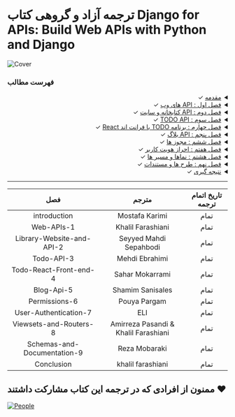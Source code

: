 # ترجمه آزاد و گروهی کتاب Django for APIs: Build Web APIs with Python and Django

![Cover](cover.jpg)

### فهرست مطالب

<div dir='rtl'>

<details>
  <summary><a href="https://github.com/ftg-iran/dfa-persian/tree/main/00-introduction#%D9%85%D9%82%D8%AF%D9%85%D9%87">مقدمه</a> ✓</summary>
  <br/>
  
  - [پیش نیاز ها](https://github.com/ftg-iran/dfa-persian/tree/main/00-introduction#%D9%BE%DB%8C%D8%B4%D9%86%DB%8C%D8%A7%D8%B2%D9%87%D8%A7) ✓
  - [چرا API ها](https://github.com/ftg-iran/dfa-persian/tree/main/00-introduction#%DA%86%D8%B1%D8%A7-api-%D9%87%D8%A7) ✓
  - [چارچوب REST API جنگو](https://github.com/ftg-iran/dfa-persian/tree/main/00-introduction#%D9%81%D8%B1%DB%8C%D9%85-%D9%88%D8%B1%DA%A9-%D8%AC%D9%86%DA%AF%D9%88-rest) ✓
  - [چرا این کتاب](https://github.com/ftg-iran/dfa-persian/tree/main/00-introduction#%DA%86%D8%B1%D8%A7-%D8%A7%DB%8C%D9%86-%DA%A9%D8%AA%D8%A7%D8%A8) ✓
  - [نتیجه گیری](https://github.com/ftg-iran/dfa-persian/tree/main/00-introduction#%D9%86%D8%AA%DB%8C%D8%AC%D9%87-%DA%AF%DB%8C%D8%B1%DB%8C) ✓
  
</details>
  
<details>
  <summary><a href="https://github.com/ftg-iran/dfa-persian/tree/main/01-Web-APIs#web-apis">فصل اول : API های وب</a> ✓</summary>
  <br/>
  
  - [شبکه جهانی وب](https://github.com/ftg-iran/dfa-persian/tree/main/01-Web-APIs#%D8%B4%D8%A8%DA%A9%D9%87-%D8%AC%D9%87%D8%A7%D9%86%DB%8C-%D9%88%D8%A8) ✓
  - [URLs](https://github.com/ftg-iran/dfa-persian/tree/main/01-Web-APIs#urls) ✓
  - [Internet protocol suite](https://github.com/ftg-iran/dfa-persian/tree/main/01-Web-APIs#%D9%85%D8%AC%D9%85%D9%88%D8%B9%D9%87-%D9%BE%D8%B1%D9%88%D8%AA%DA%A9%D9%84-%D8%A7%DB%8C%D9%86%D8%AA%D8%B1%D9%86%D8%AA) ✓
  - [HTTP verbs](https://github.com/ftg-iran/dfa-persian/tree/main/01-Web-APIs#http-verbs) ✓
  - [Endpoints](https://github.com/ftg-iran/dfa-persian/tree/main/01-Web-APIs#endpoints) ✓
  - [HTTP](https://github.com/ftg-iran/dfa-persian/tree/main/01-Web-APIs#http) ✓
  - [Status codes](https://github.com/ftg-iran/dfa-persian/tree/main/01-Web-APIs#status-codes) ✓
  - [Statelessness](https://github.com/ftg-iran/dfa-persian/tree/main/01-Web-APIs#statelessness%D8%B9%D8%AF%D9%85-%D9%88%D8%A7%D8%A8%D8%B3%D8%AA%DA%AF%DB%8C) ✓
  - [Rest](https://github.com/ftg-iran/dfa-persian/tree/main/01-Web-APIs#rest) ✓
  - [نتیجه گیری](https://github.com/ftg-iran/dfa-persian/tree/main/01-Web-APIs#conclusion%D9%86%D8%AA%DB%8C%D8%AC%D9%87%DA%AF%DB%8C%D8%B1%DB%8C) ✓
  
</details>
  
<details>
  <summary><a href="https://github.com/ftg-iran/dfa-persian/tree/main/02-Library-Website-and-API#%DA%A9%D8%AA%D8%A7%D8%A8%D8%AE%D8%A7%D9%86%D9%87-%D8%B3%D8%A7%DB%8C%D8%AA-%D9%88-api">فصل دوم : API کتابخانه و سایت</a> ✓</summary>
  <br/>
  
  - [جنگو](https://github.com/ftg-iran/dfa-persian/tree/main/02-Library-Website-and-API#%D8%AC%D9%86%DA%AF%D9%88-%D9%85%D8%B1%D8%B3%D9%88%D9%85) ✓
  - [اولین برنامه](https://github.com/ftg-iran/dfa-persian/tree/main/02-Library-Website-and-API#%D8%A7%D9%88%D9%84%DB%8C%D9%86-%D8%A8%D8%B1%D9%86%D8%A7%D9%85%D9%87) ✓
  - [مدل‌ها](https://github.com/ftg-iran/dfa-persian/tree/main/02-Library-Website-and-API#%D9%85%D8%AF%D9%84-%D9%87%D8%A7) ✓
  - [ادمین](https://github.com/ftg-iran/dfa-persian/tree/main/02-Library-Website-and-API#%D9%85%D8%AF%DB%8C%D8%B1) ✓
  - [ویو ها](https://github.com/ftg-iran/dfa-persian/tree/main/02-Library-Website-and-API#%D9%86%D9%85%D8%A7-%D9%87%D8%A7views) ✓
  - [URLs](https://github.com/ftg-iran/dfa-persian/tree/main/02-Library-Website-and-API#%D9%85%DA%A9%D8%A7%D9%86-%DB%8C%D8%A7%D8%A8-%D9%87%D8%A7%DB%8C-%D9%85%D9%86%D8%A8%D8%B9-%DB%8C%DA%A9%D8%B3%D8%A7%D9%86urls) ✓
  - [Webpage](https://github.com/ftg-iran/dfa-persian/tree/main/02-Library-Website-and-API#%D8%B5%D9%81%D8%AD%D9%87-%D9%88%D8%A8) ✓
  - [Django rest framework](https://github.com/ftg-iran/dfa-persian/tree/main/02-Library-Website-and-API#%D8%B1%D8%B3%D8%AA-%D9%81%D8%B1%DB%8C%D9%85%D9%88%D9%88%D8%B1%DA%A9-%D8%AC%D9%86%DA%AF%D9%88django-rest-framework) ✓
  - [URLs](https://github.com/ftg-iran/dfa-persian/tree/main/02-Library-Website-and-API#%D9%85%D8%B3%DB%8C%D8%B1%D9%87%D8%A7urls) ✓
  - [Views](https://github.com/ftg-iran/dfa-persian/tree/main/02-Library-Website-and-API#%D9%86%D9%85%D8%A7-%D9%87%D8%A7) ✓
  - [Serializers](https://github.com/ftg-iran/dfa-persian/tree/main/02-Library-Website-and-API#%D8%B3%D8%B1%DB%8C%D8%A7%D9%84%D8%A7%DB%8C%D8%B2%D8%B1%D9%87%D8%A7serializers) ✓
  - [cURL](https://github.com/ftg-iran/dfa-persian/tree/main/02-Library-Website-and-API#%DA%A9%D9%90%D8%B1%D9%84curl) ✓
  - [Browsable API](https://github.com/ftg-iran/dfa-persian/tree/main/02-Library-Website-and-API#%D8%B1%D8%A7%D8%A8%D8%B7-%D8%A8%D8%B1%D9%86%D8%A7%D9%85%D9%87-%DA%A9%D8%A7%D8%B1%D8%A8%D8%B1%D8%AF%DB%8C-%D8%AA%D8%AD%D8%AA-%D9%85%D8%B1%D9%88%D8%B1%DA%AF%D8%B1browsable-api) ✓
  - [نتیجه گیری](https://github.com/ftg-iran/dfa-persian/tree/main/02-Library-Website-and-API#%D9%86%D8%AA%DB%8C%D8%AC%D9%87-%DA%AF%DB%8C%D8%B1%DB%8C) ✓
  
</details>
  
<details>
  <summary><a href="https://github.com/ftg-iran/dfa-persian/tree/main/03-Todo-API#todo-api">فصل سوم : TODO API</a> ✓</summary>
  <br/>

  - [تنظیمات اولیه](https://github.com/ftg-iran/dfa-persian/tree/main/03-Todo-API#%D8%AA%D9%86%D8%B8%DB%8C%D9%85%D8%A7%D8%AA-%D8%A7%D9%88%D9%84%DB%8C%D9%87) ✓
  - [Models](https://github.com/ftg-iran/dfa-persian/tree/main/03-Todo-API#%D9%85%D8%AF%D9%84%D9%87%D8%A7) ✓
  - [Django REST framework](https://github.com/ftg-iran/dfa-persian/tree/main/03-Todo-API#django-rest-framework) ✓
  - [URLs](https://github.com/ftg-iran/dfa-persian/tree/main/03-Todo-API#urls) ✓
  - [Serializers](https://github.com/ftg-iran/dfa-persian/tree/main/03-Todo-API#%D8%B3%D8%B1%DB%8C%D8%A7%D9%84-%D8%B3%D8%A7%D8%B2-%D9%87%D8%A7) ✓
  - [Views](https://github.com/ftg-iran/dfa-persian/tree/main/03-Todo-API#views) ✓
  - [Consuming the API](https://github.com/ftg-iran/dfa-persian/tree/main/03-Todo-API#%D9%85%D8%B5%D8%B1%D9%81-api) ✓
  - [Browsable APIs](https://github.com/ftg-iran/dfa-persian/tree/main/03-Todo-API#api-%D9%82%D8%A7%D8%A8%D9%84-%D9%85%D8%B1%D9%88%D8%B1) ✓
  - [CORS](https://github.com/ftg-iran/dfa-persian/tree/main/03-Todo-API#cors) ✓
  - [Tests](https://github.com/ftg-iran/dfa-persian/tree/main/03-Todo-API#%D8%AA%D8%B3%D8%AA-%D9%87%D8%A7) ✓
  - [نتیجه گیری](https://github.com/ftg-iran/dfa-persian/tree/main/03-Todo-API#%D9%86%D8%AA%DB%8C%D8%AC%D9%87-%DA%AF%DB%8C%D8%B1%DB%8C) ✓
  
</details>
  
<details>
  <summary><a href="https://github.com/ftg-iran/dfa-persian/tree/main/04-Todo-React-Front-end#%D9%81%D8%B5%D9%84-4-todo-react-front-end">فصل چهارم : برنامه TODO با فرانت اند React</a> ✓</summary>
  <br/>
  
  - [نصب Node](https://github.com/ftg-iran/dfa-persian/tree/main/04-Todo-React-Front-end#%D9%86%D8%B5%D8%A8-node) ✓
  - [نصب React](https://github.com/ftg-iran/dfa-persian/tree/main/04-Todo-React-Front-end#%D9%86%D8%B5%D8%A8-react) ✓
  - [Mock data](https://github.com/ftg-iran/dfa-persian/tree/main/04-Todo-React-Front-end#%D9%85%D8%A7%DA%A9-%D8%AF%DB%8C%D8%AA%D8%A7) ✓
  - [Django rest framwork](https://github.com/ftg-iran/dfa-persian/tree/main/04-Todo-React-Front-end#%D9%81%D8%B1%DB%8C%D9%85-%D9%88%D8%B1%DA%A9-%D8%B1%D8%B3%D8%AA-%D8%AC%D9%86%DA%AF%D9%88--react) ✓
  - [نتیجه گیری](https://github.com/ftg-iran/dfa-persian/tree/main/04-Todo-React-Front-end#%D9%86%D8%AA%DB%8C%D8%AC%D9%87-%DA%AF%DB%8C%D8%B1%DB%8C) ✓
  
</details>
  
<details>
  <summary><a href="https://github.com/ftg-iran/dfa-persian/tree/main/05-Blog-Api#%D9%81%D8%B5%D9%84-5-%D8%A7%DB%8C-%D9%BE%DB%8C-%D8%A2%DB%8C-%D9%88%D8%A8%D9%84%D8%A7%DA%AF">فصل پنجم : API بلاگ</a> ✓</summary>
  <br/>
  
  - [تنظیمات اولیه](https://github.com/ftg-iran/dfa-persian/tree/main/05-Blog-Api#%D8%AA%D9%86%D8%B8%DB%8C%D9%85%D8%A7%D8%AA-%D8%A7%D9%88%D9%84%DB%8C%D9%87) ✓
  - [Models](https://github.com/ftg-iran/dfa-persian/tree/main/05-Blog-Api#%D9%85%D8%AF%D9%84) ✓
  - [Tests](https://github.com/ftg-iran/dfa-persian/tree/main/05-Blog-Api#%D8%AA%D8%B3%D8%AA-%D9%87%D8%A7) ✓
  - [Django rest framwork](https://github.com/ftg-iran/dfa-persian/tree/main/05-Blog-Api#%D8%AC%D9%86%DA%AF%D9%88-%D8%B1%D8%B3%D8%AA-%D9%81%D8%B1%DB%8C%D9%85%D9%88%D8%B1%DA%A9) ✓
  - [URLs](https://github.com/ftg-iran/dfa-persian/tree/main/05-Blog-Api#url-%D9%87%D8%A7) ✓
  - [Serializers](https://github.com/ftg-iran/dfa-persian/tree/main/05-Blog-Api#%D8%B3%D8%B1%DB%8C%D8%A7%D9%84%D8%A7%DB%8C%D8%B2%D8%B1%D9%87%D8%A7) ✓
  - [Views](https://github.com/ftg-iran/dfa-persian/tree/main/05-Blog-Api#%D9%88%DB%8C%D9%88%D9%87%D8%A7) ✓
  - [Browsable APIs](https://github.com/ftg-iran/dfa-persian/tree/main/05-Blog-Api#%D8%A7%DB%8C-%D9%BE%DB%8C-%D8%A2%DB%8C-%D9%82%D8%A7%D8%A8%D9%84-%D9%85%D8%B1%D9%88%D8%B1) ✓
  - [نتیجه گیری](https://github.com/ftg-iran/dfa-persian/tree/main/05-Blog-Api#%D9%86%D8%AA%DB%8C%D8%AC%D9%87-%DA%AF%DB%8C%D8%B1%DB%8C) ✓
  
</details>
  
<details>
  <summary><a href="https://github.com/ftg-iran/dfa-persian/tree/main/06-Permissions#%D9%85%D8%AC%D9%88%D8%B2%D9%87%D8%A7">فصل ششم : مجوز ها</a> ✓</summary>
  <br/>
  
  - [ایجاد کاربر جدید](https://github.com/ftg-iran/dfa-persian/tree/main/06-Permissions#%D8%A7%DB%8C%D8%AC%D8%A7%D8%AF-%DA%A9%D8%A7%D8%B1%D8%A8%D8%B1-%D8%AC%D8%AF%DB%8C%D8%AF) ✓
  - [Add login to the browsable API](https://github.com/ftg-iran/dfa-persian/tree/main/06-Permissions#%D8%A7%D8%B6%D8%A7%D9%81%D9%87-%DA%A9%D8%B1%D8%AF%D9%86-%D9%82%D8%A7%D8%A8%D9%84%DB%8C%D8%AA-%D9%88%D8%B1%D9%88%D8%AF-%D8%A8%D9%87-api-%D9%82%D8%A7%D8%A8%D9%84-%D9%85%D8%B1%D9%88%D8%B1) ✓
  - [AllowAny](https://github.com/ftg-iran/dfa-persian/tree/main/06-Permissions#%D9%85%D8%AC%D9%88%D8%B2-%D8%A8%D8%B1%D8%A7%DB%8C-%D9%87%D9%85%D9%87) ✓
  - [View-Level Permissions](https://github.com/ftg-iran/dfa-persian/tree/main/06-Permissions#%D9%85%D8%AC%D9%88%D8%B2-%D8%AF%D8%B1-%D8%B3%D8%B7%D8%AD-%D9%86%D9%85%D8%A7) ✓
  - [Project-Level Permissions](https://github.com/ftg-iran/dfa-persian/tree/main/06-Permissions#%D9%85%D8%AC%D9%88%D8%B2-%D8%AF%D8%B1-%D8%B3%D8%B7%D8%AD-%D9%BE%D8%B1%D9%88%DA%98%D9%87) ✓
  - [Custom permissions](https://github.com/ftg-iran/dfa-persian/tree/main/06-Permissions#%D9%85%D8%AC%D9%88%D8%B2%D9%87%D8%A7%DB%8C-%D8%B3%D9%81%D8%A7%D8%B1%D8%B4%DB%8C) ✓
  - [نتیجه گیری](https://github.com/ftg-iran/dfa-persian/tree/main/06-Permissions#%D9%86%D8%AA%DB%8C%D8%AC%D9%87%DA%AF%DB%8C%D8%B1%DB%8C) ✓  
</details>
  
<details>
  <summary><a href="https://github.com/ftg-iran/dfa-persian/tree/main/07-User-Authentication#%D9%81%D8%B5%D9%84-%D9%87%D9%81%D8%AA%D9%85-%D8%A7%D8%AD%D8%B1%D8%A7%D8%B2-%D9%87%D9%88%DB%8C%D8%AA-%DA%A9%D8%A7%D8%B1%D8%A8%D8%B1">فصل هفتم : احراز هویت کاربر</a> ✓</summary>
  <br/>

  - [احراز هویت اولیه](https://github.com/ftg-iran/dfa-persian/tree/main/07-User-Authentication#%D8%A7%D8%AD%D8%B1%D8%A7%D8%B2-%D9%87%D9%88%DB%8C%D8%AA-%D9%BE%D8%A7%DB%8C%D9%87) ✓
  - [Session authentication](https://github.com/ftg-iran/dfa-persian/tree/main/07-User-Authentication#%D8%A7%D8%AD%D8%B1%D8%A7%D8%B2-%D9%87%D9%88%DB%8C%D8%AA-%D9%85%D8%A8%D8%AA%D9%86%DB%8C-%D8%A8%D8%B1-%D8%AC%D9%84%D8%B3%D9%87) ✓
  - [Token authentication](https://github.com/ftg-iran/dfa-persian/tree/main/07-User-Authentication#%D8%A7%D8%AD%D8%B1%D8%A7%D8%B2-%D9%87%D9%88%DB%8C%D8%AA-%D9%85%D8%A8%D8%AA%D9%86%DB%8C-%D8%A8%D8%B1-%D8%AA%D9%88%DA%A9%D9%86) ✓
  - [Default authentication](https://github.com/ftg-iran/dfa-persian/tree/main/07-User-Authentication#%D8%A7%D8%AD%D8%B1%D8%A7%D8%B2-%D9%87%D9%88%DB%8C%D8%AA-%D9%BE%DB%8C%D8%B4-%D9%81%D8%B1%D8%B6) ✓
  - [Implementing token authentication](https://github.com/ftg-iran/dfa-persian/tree/main/07-User-Authentication#%D9%BE%DB%8C%D8%A7%D8%AF%D9%87-%D8%B3%D8%A7%D8%B2%DB%8C-%D8%A7%D8%AD%D8%B1%D8%A7%D8%B2-%D9%87%D9%88%DB%8C%D8%AA-%D9%85%D8%A8%D8%AA%D9%86%DB%8C-%D8%A8%D8%B1-%D8%AA%D9%88%DA%A9%D9%86) ✓
  - [Endpoints](https://github.com/ftg-iran/dfa-persian/tree/main/07-User-Authentication#%D9%86%D9%82%D8%A7%D8%B7-%D9%BE%D8%A7%DB%8C%D8%A7%D9%86%DB%8Cendpoints) ✓
  - [dj-rest-auth](https://github.com/ftg-iran/dfa-persian/tree/main/07-User-Authentication#%D9%BE%DA%A9%DB%8C%D8%AC-dj-rest-auth) ✓
  - [User registration](https://github.com/ftg-iran/dfa-persian/tree/main/07-User-Authentication#%D8%AB%D8%A8%D8%AA-%D9%86%D8%A7%D9%85-%DA%A9%D8%A7%D8%B1%D8%A8%D8%B1) ✓
  - [Tokens](https://github.com/ftg-iran/dfa-persian/tree/main/07-User-Authentication#%D8%AA%D9%88%DA%A9%D9%86%D9%87%D8%A7) ✓
  - [نتیجه گیری](https://github.com/ftg-iran/dfa-persian/tree/main/07-User-Authentication#%D9%86%D8%AA%DB%8C%D8%AC%D9%87-%DA%AF%DB%8C%D8%B1%DB%8C) ✓

</details>
  
<details>
  <summary><a href="https://github.com/ftg-iran/dfa-persian/tree/main/08-Viewsets-and-Routers#%D9%88%DB%8C%D9%88%D8%B3%D8%AA-%D9%88-%D8%B1%D9%88%D8%AA%D8%B1-%D9%87%D8%A7-viewsets-and-routers">فصل هشتم : نماها و مسیر ها</a> ✓</summary>
  <br/>

  - [نقاط پایانی کاربر](https://github.com/ftg-iran/dfa-persian/tree/main/08-Viewsets-and-Routers#%D8%A7%D9%86%D8%AF%D9%BE%D9%88%DB%8C%D9%86%D8%AA-%D9%87%D8%A7%DB%8C-%DA%A9%D8%A7%D8%B1%D8%A8%D8%B1-user-endpoints) ✓
  - [نما ها](https://github.com/ftg-iran/dfa-persian/tree/main/08-Viewsets-and-Routers#%D9%88%DB%8C%D9%88%D8%B3%D8%AA-%D9%87%D8%A7-viewsets) ✓
  - [مسیر ها](https://github.com/ftg-iran/dfa-persian/tree/main/08-Viewsets-and-Routers#%D8%B1%D9%88%D8%AA%D8%B1%D9%87%D8%A7) ✓
  - [نتیجه گیری](https://github.com/ftg-iran/dfa-persian/tree/main/08-Viewsets-and-Routers#%D9%86%D8%AA%DB%8C%D8%AC%D9%87-%DA%AF%DB%8C%D8%B1%DB%8C) ✓
  
</details>
  
<details>
  <summary><a href="https://github.com/ftg-iran/dfa-persian/tree/main/09-Schemas-and-Documentation#%D8%A7%D9%84%DA%AF%D9%88-%D9%87%D8%A7-schemas-%D9%88-%D9%85%D8%B3%D8%AA%D9%86%D8%AF%D8%A7%D8%AA">فصل نهم : طرح ها و مستندات</a> ✓</summary>
  <br/>
  
  - [طرح ها](https://github.com/ftg-iran/dfa-persian/tree/main/09-Schemas-and-Documentation#schemas) ✓
  - [مستندات](https://github.com/ftg-iran/dfa-persian/tree/main/09-Schemas-and-Documentation#%D9%85%D8%B3%D8%AA%D9%86%D8%AF%D8%A7%D8%AA) ✓
  - [نتیجه گیری](https://github.com/ftg-iran/dfa-persian/tree/main/09-Schemas-and-Documentation#%D9%86%D8%AA%DB%8C%D8%AC%D9%87) ✓

</details>
  
<details>
  <summary><a href="https://github.com/ftg-iran/dfa-persian/tree/main/Conclusion#%D9%86%D8%AA%DB%8C%D8%AC%D9%87-%DA%AF%DB%8C%D8%B1%DB%8C">نتیجه گیری</a> ✓</summary>
  <br/>
  
  - [مراحل بعد](https://github.com/ftg-iran/dfa-persian/tree/main/Conclusion#%D9%82%D8%AF%D9%85-%D8%A8%D8%B9%D8%AF%DB%8C) ✓
  - [تشکر کردن](https://github.com/ftg-iran/dfa-persian/tree/main/Conclusion#%D8%B3%D9%BE%D8%A7%D8%B3-%DA%AF%D8%B2%D8%A7%D8%B1%DB%8C) ✓
  
</details>
  
<hr>
  
| تاریخ اتمام ترجمه |       مترجم      |             فصل             |
|:-----------------:|:----------------:|:---------------------------:|
|       تمام        |  Mostafa Karimi  |                introduction |
|       تمام        |Khalil Farashiani |                  Web-APIs-1 |
|       تمام       |Seyyed Mahdi Sepahbodi|   Library-Website-and-API-2 |
|       تمام         |    Mehdi Ebrahimi   |                  Todo-API-3 |
|       تمام        |  Sahar Mokarrami |      Todo-React-Front-end-4 |
|       تمام        | Shamim Sanisales |                  Blog-Api-5 |
|       تمام       |   Pouya Pargam   |               Permissions-6 |
|        تمام       |       ELI        |       User-Authentication-7 |
|        تمام       | Amirreza Pasandi & Khalil Farashiani |      Viewsets-and-Routers-8 |
|         تمام         |   Reza Mobaraki  | Schemas-and-Documentation-9 |
|         تمام         | khalil farashiani|                  Conclusion |
  
</div>

## ممنون از افرادی که در ترجمه این کتاب مشارکت داشتند :heart:

[![People](https://contrib.rocks/image?repo=ftg-iran/dfa-persian)](https://github.com/ftg-iran/dfa-persian/graphs/contributors)

